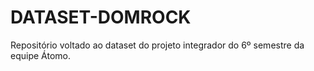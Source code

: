 # DATASET-DOMROCK

Repositório voltado ao dataset do projeto integrador do 6º semestre da equipe Átomo.

